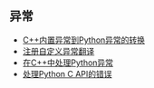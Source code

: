 ## 异常

- [C++内置异常到Python异常的转换](build_in_exception_translation)
- [注册自定义异常翻译](registering_custom_translators)
- [在C++中处理Python异常](handling_python_excepitons_in_cxx)
- [处理Python C API的错误](handling_python_c_api_errors)

